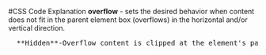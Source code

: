 #CSS Code Explanation 
**overflow** - sets the desired behavior when content does not fit in the parent element box (overflows) in the horizontal and/or vertical direction. <br/> 
<pre>  **Hidden**-Overflow content is clipped at the element's padding box. There are no scroll bars, and the clipped content is not visible (i.e., clipped content is hidden), but the content still exists. User agents do not add scroll bars and also do not allow users to view the content outside the clipped. <br/>
  
